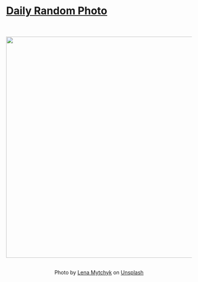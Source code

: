 # [Daily Random Photo](https://www.dailyrandomphoto.com/)

<div align="center">
  <br>
  <br>
  <a href="https://www.dailyrandomphoto.com/p/2022/2022-05-08/"><img src="https://images.unsplash.com/photo-1577109570666-fa76631c22a7?crop=entropy&cs=tinysrgb&fit=max&fm=jpg&ixid=Mnw3NzUwOHwwfDF8cmFuZG9tfHx8fHx8fHx8MTY1MTk2OTg1Nw&ixlib=rb-1.2.1&q=80&w=1080" width="600px"></a>
  <br>
  <br>
  <p class="has-text-grey">Photo by <a href="https://unsplash.com/@ellienelie?utm_source=Daily%20Random%20Photo&amp;utm_medium=referral" target="_blank" rel="noopener noreferrer">Lena Mytchyk</a> on <a href="https://unsplash.com/photos/_ulZR5x9Fks?utm_source=Daily%20Random%20Photo&amp;utm_medium=referral" target="_blank" rel="noopener noreferrer">Unsplash</a></p>
</div>
